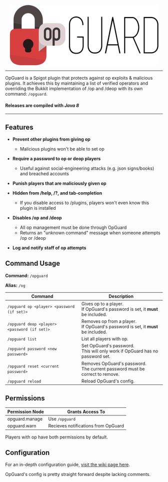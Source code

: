 <center><img src="info/img/logo.png"></img></center>

---

OpGuard is a Spigot plugin that protects against op exploits &amp; malicious plugins. It achieves this by maintaining a list of verified operators and overriding the Bukkit implementation of /op and /deop with its own command: `/opguard`.

#### Releases are compiled with *Java 8*

---

## Features

* **Prevent other plugins from giving op**
  * Malicious plugins won't be able to set op

* **Require a password to op or deop players**
  * Useful against social-engineering attacks (e.g. json signs/books) and breached accounts

* **Punish players that are maliciously given op**

* **Hidden from /help, /?, and tab-completion**
  * If you disable access to /plugins, players won't even know this plugin is installed

* **Disables /op and /deop**
  * All op management must be done through OpGuard
  * Returns an "unknown command" message when someone attempts /op or /deop

* **Log and notify staff of op attempts**
 
## Command Usage

**Command:** `/opguard` 

**Alias:** `/og`

| Command             | Description         |
|---------------------|---------------------|
| `/opguard op <player> <password (if set)>` | Gives op to a player. <br> If OpGuard's password is set, it **must** be included. |
| `/opguard deop <player> <password (if set)>` | Removes op from a player. <br> If OpGuard's password is set, it **must** be included. |
| `/opguard list` | List all players with op. |
| `/opguard password <new password>` | Set OpGuard's password. <br> This will only work if OpGuard has no password set. |
| `/opguard reset <current password>` | Removes OpGuard's password. <br> The current password must be correct to remove. |
| `/opguard reload` | Reload OpGuard's config. |

## Permissions

| Permission Node | Grants Access To |
|-----------------|------------------|
| opguard.manage | Use `/opguard` |
| opguard.warn | Recieves notifications from OpGuard |

Players with op have both permissions by default.

## Configuration

For an in-depth configuration guide, [visit the wiki page here](https://github.com/RezzedUp/OpGuard/wiki/Configuration-Guide).

OpGuard's config is pretty straight forward despite lacking comments.
